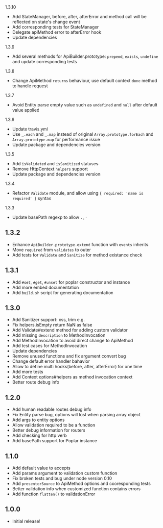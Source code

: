 1.3.10
- Add StateManager, before, after, afterError and method call will be reflected on state's change event
- Add corresponding tests for StateManager
- Delegate apiMethod error to afterError hook
- Update dependencies

1.3.9
- Add several methods for ApiBuilder.prototype: `prepend`, `exists`, `undefine` and update corresponding tests

1.3.8
- Change ApiMethod `returns` behaviour, use default context `done` method to handle request

1.3.7
- Avoid Entity parse empty value such as `undefined` and `null` after default value applied

1.3.6
- Update travis.yml
- Use `_.each` and `_.map` instead of original `Array.prototype.forEach` and `Array.prototype.map` for performance issue
- Update package and dependencies version

1.3.5
- Add `isValidated` and `isSanitized` statuses
- Remove HttpContext `helpers` support
- Update package and dependencies version

1.3.4
- Refactor `Validate` module, and allow using `{ required: 'name is required' }` syntax

1.3.3
- Update basePath regexp to allow `.`, `-`

1.3.2
-----------
- Enhance `ApiBuilder.prototype.extend` function with `events` inherits
- Move `required` from `validates` to outer
- Add tests for `Validate` and `Sanitize` for method existance check

1.3.1
-----------
- Add `#set`, `#get`, `#unset` for poplar constructor and instance
- Add more embed documentation
- Add `build.sh` script for generating documentation

1.3.0
-----------
- Add Sanitizer support: xss, trim e.g.
- Fix helpers.isEmpty return NaN as false
- Add Validate#extend method for adding custom validator
- Add missing `description` to MethodInvocation
- Add MethodInvocation to avoid direct change to ApiMethod
- Add test cases for MethodInvocation
- Update dependencies
- Remove unused functions and fix argument convert bug
- Change default error handler bahavior
- Allow to define multi hooks(before, after, afterError) for one time
- Add more tests
- Add Context options#helpers as method invocation context
- Better route debug info

1.2.0
-----------

- Add human readable routes debug info
- Fix Entity parse bug, options will lost when parsing array object
- Add args to entity options
- Allow validation required to be a function
- Better debug information for routers
- Add checking for http verb
- Add basePath support for Poplar instance


1.1.0
-----------

- Add default value to accepts
- Add params argument to validation custom function
- Fix broken tests and bug under node version 0.10
- Add `presenterSource` to ApiMethod options and cooresponding tests
- Better validation info when customized function contains errors
- Add function `flatten()` to validationError

1.0.0
-----------

- Initial release!
